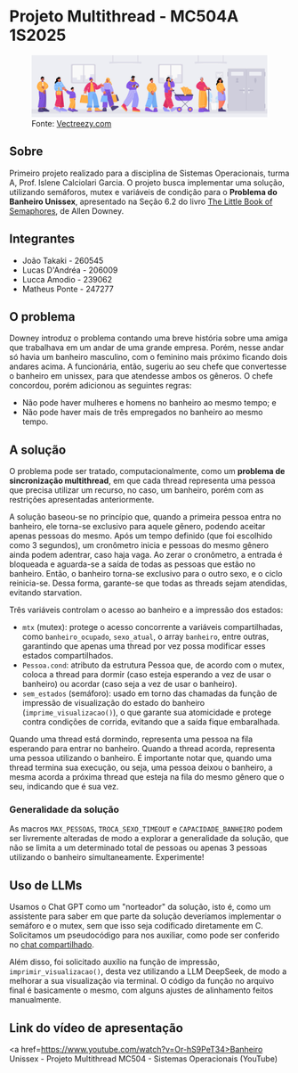 # Projeto Multithread - MC504A 1S2025
<figure>
  <img src="decoracao_fila.jpg" alt="Desenho de pessoas na fila de um banheiro">
  <figcaption>Fonte: <a href="https://pt.vecteezy.com/">Vectreezy.com</a></figcaption>
</figure>

## Sobre
Primeiro projeto realizado para a disciplina de Sistemas Operacionais, turma A, Prof. Islene Calciolari Garcia. O projeto busca implementar uma solução, utilizando semáforos, mutex e variáveis de condição para o <b>Problema do Banheiro Unissex</b>, apresentado na Seção 6.2 do livro <a href="https://greenteapress.com/wp/semaphores/">The Little Book of Semaphores</a>, de Allen Downey.

## Integrantes
<ul>
  <li>João Takaki - 260545</li>
  <li>Lucas D'Andréa - 206009</li>
  <li>Lucca Amodio - 239062</li>
  <li>Matheus Ponte - 247277</li>
</ul>

## O problema
Downey introduz o problema contando uma breve história sobre uma amiga que trabalhava em um andar de uma grande empresa. Porém, nesse andar só havia um banheiro masculino, com o feminino mais próximo ficando dois andares acima. A funcionária, então, sugeriu ao seu chefe que convertesse o banheiro em unissex, para que atendesse ambos os gêneros. O chefe concordou, porém adicionou as seguintes regras:
<ul>
  <li>Não pode haver mulheres e homens no banheiro ao mesmo tempo; e</li>
  <li>Não pode haver mais de três empregados no banheiro ao mesmo tempo.</li>
</ul>

## A solução
O problema pode ser tratado, computacionalmente, como um <b>problema de sincronização multithread</b>, em que cada thread representa uma pessoa que precisa utilizar um recurso, no caso, um banheiro, porém com as restrições apresentadas anteriormente.

A solução baseou-se no princípio que, quando a primeira pessoa entra no banheiro, ele torna-se exclusivo para aquele gênero, podendo aceitar apenas pessoas do mesmo. Após um tempo definido (que foi escolhido como 3 segundos), um cronômetro inicia e pessoas do mesmo gênero ainda podem adentrar, caso haja vaga. Ao zerar o cronômetro, a entrada é bloqueada e aguarda-se a saída de todas as pessoas que estão no banheiro. Então, o banheiro torna-se exclusivo para o outro sexo, e o ciclo reinicia-se. Dessa forma, garante-se que todas as threads sejam atendidas, evitando starvation.

Três variáveis controlam o acesso ao banheiro e a impressão dos estados: 
<ul>
  <li><code>mtx</code> (mutex): protege o acesso concorrente a variáveis compartilhadas, como <code>banheiro_ocupado</code>, <code>sexo_atual</code>, o array <code>banheiro</code>, entre outras, garantindo que apenas uma thread por vez possa modificar esses estados compartilhados.</li>
  <li><code>Pessoa.cond</code>: atributo da estrutura Pessoa que, de acordo com o mutex, coloca a thread para dormir (caso esteja esperando a vez de usar o banheiro) ou acordar (caso seja a vez de usar o banheiro). 
  <li><code>sem_estados</code> (semáforo): usado em torno das chamadas da função de impressão de visualização do estado do banheiro (<code>imprime_visualizacao()</code>), o que garante sua atomicidade e protege contra condições de corrida, evitando que a saída fique embaralhada.</li>
</ul>

Quando uma thread está dormindo, representa uma pessoa na fila esperando para entrar no banheiro. Quando a thread acorda, representa uma pessoa utilizando o banheiro. É importante notar que, quando uma thread termina sua execução, ou seja, uma pessoa deixou o banheiro, a mesma acorda a próxima thread que esteja na fila do mesmo gênero que o seu, indicando que é sua vez.

### Generalidade da solução
As macros <code>MAX_PESSOAS</code>, <code>TROCA_SEXO_TIMEOUT</code> e <code>CAPACIDADE_BANHEIRO</code> podem ser livremente alteradas de modo a explorar a generalidade da solução, que não se limita a um determinado total de pessoas ou apenas 3 pessoas utilizando o banheiro simultaneamente. Experimente!

## Uso de LLMs 
Usamos o Chat GPT como um "norteador" da solução, isto é, como um assistente para saber em que parte da solução deveríamos implementar o semáforo e o mutex, sem que isso seja codificado diretamente em C. Solicitamos um pseudocódigo para nos auxiliar, como pode ser conferido no <a href="https://chatgpt.com/share/68068b4c-6860-800f-ab4a-b935b1e87c76">chat compartilhado</a>.

Além disso, foi solicitado auxílio na função de impressão, <code>imprimir_visualizacao()</code>, desta vez utilizando a LLM DeepSeek, de modo a melhorar a sua visualização via terminal. O código da função no arquivo final é basicamente o mesmo, com alguns ajustes de alinhamento feitos manualmente.

## Link do vídeo de apresentação
<a href=https://www.youtube.com/watch?v=Or-hS9PeT34>Banheiro Unissex - Projeto Multithread MC504 - Sistemas Operacionais (YouTube)</a>
